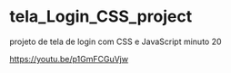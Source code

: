 # tela_Login_CSS_project
projeto de tela de login com CSS e JavaScript
minuto 20

https://youtu.be/p1GmFCGuVjw